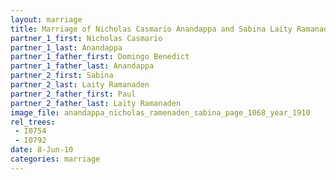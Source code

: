 ```yaml
---
layout: marriage
title: Marriage of Nicholas Casmario Anandappa and Sabina Laity Ramanaden
partner_1_first: Nicholas Casmario
partner_1_last: Anandappa
partner_1_father_first: Domingo Benedict
partner_1_father_last: Anandappa
partner_2_first: Sabina
partner_2_last: Laity Ramanaden
partner_2_father_first: Paul
partner_2_father_last: Laity Ramanaden
image_file: anandappa_nicholas_ramenaden_sabina_page_1068_year_1910
rel_trees:
 - I0754
 - I0792
date: 8-Jun-10
categories: marriage
---
```



